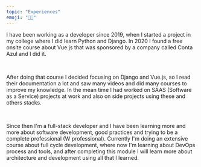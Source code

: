 ```yaml
---
topic: "Experiences"
emoji: "👨‍💻"
---
```


I have been working as a developer since 2019, when I started a project in my college where I did learn Python and Django. In 2020 I found a free onsite course about Vue.js that was sponsored by a company called Conta Azul and I did it.

<br/>

After doing that course I decided focusing on Django and Vue.js, so I read their documentation a lot and saw many videos and did many courses to improve my knowledge. In the mean time I had worked on SAAS (Software as a Service) projects at work and also on side projects using these and others stacks.

<br/>

Since then I'm a full-stack developer and I have been learning more and more about software development, good practices and trying to be a complete professional (W professional). Currently I'm doing an extensive course about full cycle development, where now I'm learning about DevOps process and tools, and after completing this module I will learn more about architecture and development using all that I learned.
